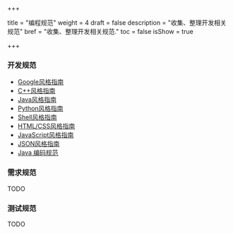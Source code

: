 +++

title = "编程规范"
weight = 4
draft = false
description = "收集、整理开发相关规范"
bref = "收集、整理开发相关规范."
toc = false
isShow = true

+++

### 开发规范

- [Google风格指南](https://github.com/google/styleguide)
- [C++风格指南](https://google.github.io/styleguide/cppguide.html)
- [Java风格指南](https://google.github.io/styleguide/javaguide.html)
- [Python风格指南](https://google.github.io/styleguide/pyguide.html)
- [Shell风格指南](https://google.github.io/styleguide/shell.xml) 
- [HTML/CSS风格指南](https://google.github.io/styleguide/htmlcssguide.html)
- [JavaScript风格指南](https://google.github.io/styleguide/jsguide.html)
- [JSON风格指南](https://google.github.io/styleguide/jsoncstyleguide.xml)
- [Java 编码规范](https://waylau.gitbooks.io/java-code-conventions/)

### 需求规范
TODO

### 测试规范
TODO
